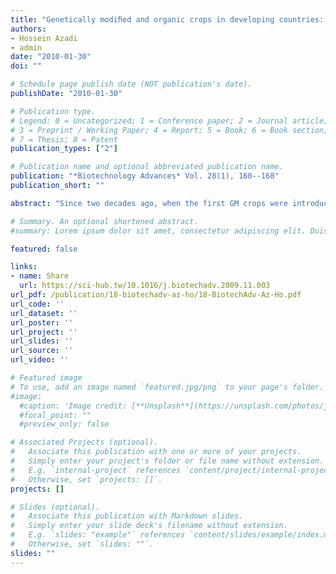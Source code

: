 ```yaml
---
title: "Genetically modiﬁed and organic crops in developing countries: A review of options for food security"
authors:
- Hossein Azadi
- admin
date: "2010-01-30"
doi: ""

# Schedule page publish date (NOT publication's date).
publishDate: "2010-01-30"

# Publication type.
# Legend: 0 = Uncategorized; 1 = Conference paper; 2 = Journal article;
# 3 = Preprint / Working Paper; 4 = Report; 5 = Book; 6 = Book section;
# 7 = Thesis; 8 = Patent
publication_types: ["2"]

# Publication name and optional abbreviated publication name.
publication: "*Biotechnology Advances* Vol. 28(1), 160--168"
publication_short: ""

abstract: "Since two decades ago, when the first GM crops were introduced, there have increasingly been hot debates on the applications of gene manipulation. Currently, the development of GM crop varieties has raised a wide range of new legal, ethical and economic questions in agriculture. There is a growing body of literature reflecting the socio-economic and environmental impacts of GM crops which aims to criticize their value for farming systems. While organic crops are promoted as environmentally-friendly products in developed countries, they have provoked great controversy in developing countries facing food security and a low agricultural productivity. Discussion has been especially vigorous when organic farming was introduced as an alternative method. There are in fact, a few tradeoffs in developing countries. On the one hand, farmers are encouraged to accept and implement GM crops because of their higher productivity, while on the other hand, organic farming is encouraged because of socio-economic and environmental considerations. A crucial question facing such countries is therefore, whether GM crops can co-exist with organic farming. This paper aims to review the main considerations and tradeoffs."

# Summary. An optional shortened abstract.
#summary: Lorem ipsum dolor sit amet, consectetur adipiscing elit. Duis posuere tellus ac convallis placerat. Proin tincidunt magna sed ex sollicitudin condimentum.

featured: false

links:
- name: Share
  url: https://sci-hub.tw/10.1016/j.biotechadv.2009.11.003
url_pdf: /publication/18-biotechadv-az-ho/18-BiotechAdv-Az-Ho.pdf
url_code: ''
url_dataset: ''
url_poster: ''
url_project: ''
url_slides: ''
url_source: ''
url_video: ''

# Featured image
# To use, add an image named `featured.jpg/png` to your page's folder. 
#image:
  #caption: 'Image credit: [**Unsplash**](https://unsplash.com/photos/jdD8gXaTZsc)'
  #focal_point: ""
  #preview_only: false

# Associated Projects (optional).
#   Associate this publication with one or more of your projects.
#   Simply enter your project's folder or file name without extension.
#   E.g. `internal-project` references `content/project/internal-project/index.md`.
#   Otherwise, set `projects: []`.
projects: []

# Slides (optional).
#   Associate this publication with Markdown slides.
#   Simply enter your slide deck's filename without extension.
#   E.g. `slides: "example"` references `content/slides/example/index.md`.
#   Otherwise, set `slides: ""`.
slides: ""
---
```

